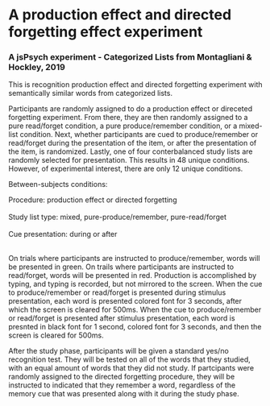 # A production effect and directed forgetting effect experiment
### A jsPsych experiment - Categorized Lists from Montagliani & Hockley, 2019

This is recognition production effect and directed forgetting experiment with semantically similar words from categorized lists.

Participants are randomly assigned to do a production effect or direceted forgetting experiment. From there, they are then randomly assigned to a pure read/forget condition, a pure produce/remember condition, or a mixed-list condition. Next, whether participants are cued to produce/remember or read/forget during the presentation of the item, or after the presentation of the item, is randomized. Lastly, one of four conterbalanced study lists are randomly selected for presentation. This results in 48 unique conditions. However, of experimental interest, there are only 12 unique conditions.

Between-subjects conditions:

Procedure: production effect or directed forgetting <br><br>
Study list type: mixed, pure-produce/remember, pure-read/forget <br><br>
Cue presentation: during or after <br><br>

On trials where participants are instructed to produce/remember, words will be presented in green. On trails where participants are instructed to read/forget, words will be presented in red. Production is accomplished by typing, and typing is recorded, but not mirrored to the screen. When the cue to produce/remember or read/forget is presented during stimulus presentation, each word is presented colored font for 3 seconds, after which the screen is cleared for 500ms. When the cue to produce/remember or read/forget is presented after stimulus presentation, each word is presnted in black font for 1 second, colored font for 3 seconds, and then the screen is cleared for 500ms.

After the study phase, participants will be given a standard yes/no recognition test. They will be tested on all of the words that they studied, with an equal amount of words that they did not study. If partcipants were randomly assigned to the directed forgetting procedure, they will be instructed to indicated that they remember a word, regardless of the memory cue that was presented along with it during the study phase. 

